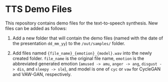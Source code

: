 # TTS Demo Files


This repository contains demo files for the text-to-speech synthesis. New files can be added as follows:

1. Add a new folder that will contain the demo files (named with the date of the presentation `dd_mm_yy`) to the `/out/samples/` folder.

2. Add files named `{file_name}_{emotion}_{model}.wav` into the newly created folder. `file_name` is the original file name, `emotion` is the abbreviated generated emotion (`amused -> amu`, `anger -> ang`, `disgust -> dis`, and `sleepy -> sle`), and model is one of `cyc` or `vaw` for CycleGAN and VAW-GAN, respectively.